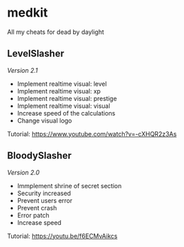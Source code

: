 # medkit
All my cheats for dead by daylight

## LevelSlasher
*Version 2.1*

- Implement realtime visual: level
- Implement realtime visual: xp
- Implement realtime visual: prestige
- Implement realtime visual: visual
- Increase speed of the calculations
- Change visual logo

Tutorial: https://www.youtube.com/watch?v=-cXHQR2z3As

## BloodySlasher
*Version 2.0*

- Immplement shrine of secret section
- Security increased
- Prevent users error
- Prevent crash
- Error patch
- Increase speed


Tutorial: https://youtu.be/f6ECMvAikcs
